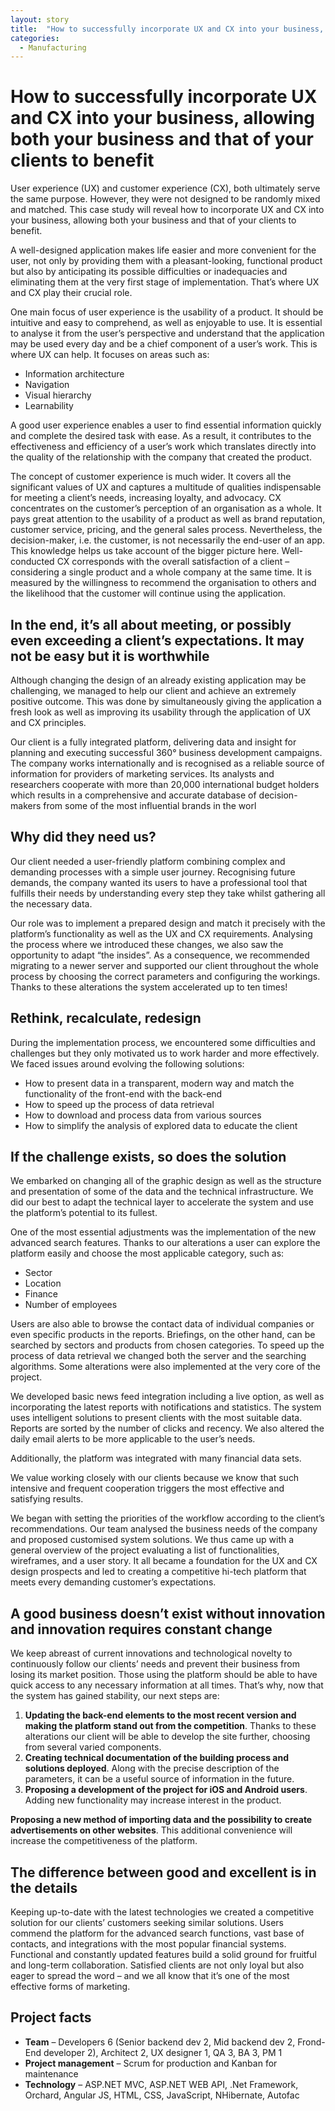 ```yaml
---
layout: story
title:  "How to successfully incorporate UX and CX into your business, allowing both your business and that of your clients to benefit"
categories:
  - Manufacturing
---
```


# How to successfully incorporate UX and CX into your business, allowing both your business and that of your clients to benefit

User experience (UX) and customer experience (CX), both ultimately serve the same purpose. However, they were not designed to be randomly mixed and matched. This case study will reveal how to incorporate UX and CX into your business, allowing both your business and that of your clients to benefit.

A well-designed application makes life easier and more convenient for the user, not only by providing them with a pleasant-looking, functional product but also by anticipating its possible difficulties or inadequacies and eliminating them at the very first stage of implementation. That’s where UX and CX play their crucial role. 

One main focus of user experience is the usability of a product. It should be intuitive and easy to comprehend, as well as enjoyable to use. It is essential to analyse it from the user’s perspective and understand that the application may be used every day and be a chief component of a user’s work. This is where UX can help. It focuses on areas such as: 

- Information architecture 
- Navigation 
- Visual hierarchy
- Learnability
  
A good user experience enables a user to find essential information quickly and complete the desired task with ease. As a result, it contributes to the effectiveness and efficiency of a user’s work which translates directly into the quality of the relationship with the company that created the product. 

The concept of customer experience is much wider. It covers all the significant values of UX and captures a multitude of qualities indispensable for meeting a client’s needs, increasing loyalty, and advocacy. CX concentrates on the customer’s perception of an organisation as a whole. It pays great attention to the usability of a product as well as brand reputation, customer service, pricing, and the general sales process. Nevertheless, the decision-maker, i.e. the customer, is not necessarily the end-user of an app. This knowledge helps us take account of the bigger picture here. Well-conducted CX corresponds with the overall satisfaction of a client – considering a single product and a whole company at the same time. It is measured by the willingness to recommend the organisation to others and the likelihood that the customer will continue using the application. 


## In the end, it’s all about meeting, or possibly even exceeding a client’s expectations. It may not be easy but it is worthwhile
Although changing the design of an already existing application may be challenging, we managed to help our client and achieve an extremely positive outcome. This was done by simultaneously giving the application a fresh look as well as improving its usability through the application of UX and CX principles.

Our client is a fully integrated platform, delivering data and insight for planning and executing successful 360° business development campaigns. The company works internationally and is recognised as a reliable source of information for providers of marketing services. Its analysts and researchers cooperate with more than 20,000 international budget holders which results in a comprehensive and accurate database of decision-makers from some of the most influential brands in the worl

## Why did they need us?
Our client needed a user-friendly platform combining complex and demanding processes with a simple user journey. Recognising future demands, the company wanted its users to have a professional tool that fulfills their needs by understanding every step they take whilst gathering all the necessary data.

Our role was to implement a prepared design and match it precisely with the platform’s functionality as well as the UX and CX requirements. Analysing the process where we introduced these changes, we also saw the opportunity to adapt “the insides”. As a consequence, we recommended migrating to a newer server and supported our client throughout the whole process by choosing the correct parameters and configuring the workings. Thanks to these alterations the system accelerated up to ten times!

## Rethink, recalculate, redesign
During the implementation process, we encountered some difficulties and challenges but they only motivated us to work harder and more effectively. We faced issues around evolving the following solutions:

- How to present data in a transparent, modern way and match the functionality of the front-end with the back-end
- How to speed up the process of data retrieval
- How to download and process data from various sources 
- How to simplify the analysis of explored data to educate the client 

## If the challenge exists, so does the solution
We embarked on changing all of the graphic design as well as the structure and presentation of some of the data and the technical infrastructure. We did our best to adapt the technical layer to accelerate the system and use the platform’s potential to its fullest.

One of the most essential adjustments was the implementation of the new advanced search features. Thanks to our alterations a user can explore the platform easily and choose the most applicable category, such as: 

- Sector 
- Location 
- Finance 
- Number of employees 

Users are also able to browse the contact data of individual companies or even specific products in the reports. Briefings, on the other hand, can be searched by sectors and products from chosen categories. To speed up the process of data retrieval we changed both the server and the searching algorithms. Some alterations were also implemented at the very core of the project. 

We developed basic news feed integration including a live option, as well as incorporating the latest reports with notifications and statistics. The system uses intelligent solutions to present clients with the most suitable data. Reports are sorted by the number of clicks and recency. We also altered the daily email alerts to be more applicable to the user’s needs.

Additionally, the platform was integrated with many financial data sets.

We value working closely with our clients because we know that such intensive and frequent cooperation triggers the most effective and satisfying results.

We began with setting the priorities of the workflow according to the client’s recommendations. Our team analysed the business needs of the company and proposed customised system solutions. We thus came up with a general overview of the project evaluating a list of functionalities, wireframes, and a user story. It all became a foundation for the UX and CX design prospects and led to creating a competitive hi-tech platform that meets every demanding customer’s expectations.


## A good business doesn’t exist without innovation and innovation requires constant change
We keep abreast of current innovations and technological novelty to continuously follow our clients’ needs and prevent their business from losing its market position. Those using the platform should be able to have quick access to any necessary information at all times. That’s why, now that the system has gained stability, our next steps are:

1. **Updating the back-end elements to the most recent version and making the platform stand out from the competition**. Thanks to these alterations our client will be able to develop the site further, choosing from several varied components.  
2. **Creating technical documentation of the building process and solutions deployed**. Along with the precise description of the parameters, it can be a useful source of information in the future.
3. **Proposing a development of the project for iOS and Android users**. Adding new functionality may increase interest in the product. 

**Proposing a new method of importing data and the possibility to create advertisements on other websites**. This additional convenience will increase the competitiveness of the platform.

## The difference between good and excellent is in the details
Keeping up-to-date with the latest technologies we created a competitive solution for our clients’ customers seeking similar solutions. Users commend the platform for the advanced search functions, vast base of contacts, and integrations with the most popular financial systems. Functional and constantly updated features build a solid ground for fruitful and long-term collaboration. Satisfied clients are not only loyal but also eager to spread the word – and we all know that it’s one of the most effective forms of marketing.

## Project facts
- **Team** – Developers 6 (Senior backend dev 2, Mid backend dev 2, Frond-End developer 2), Architect 2, UX designer 1, QA 3, BA 3, PM 1
- **Project management** –  Scrum for production and Kanban for maintenance
- **Technology** – ASP.NET MVC, ASP.NET WEB API, .Net Framework, Orchard, Angular JS, HTML, CSS, JavaScript, NHibernate, Autofac
